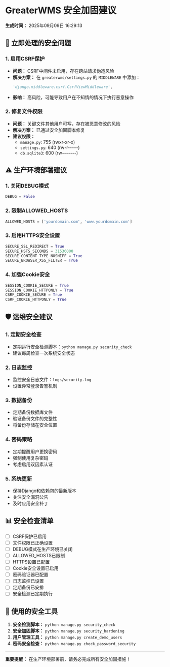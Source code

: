 # GreaterWMS 安全加固建议

**生成时间：** 2025年09月09日 16:29:13

## 🚨 立即处理的安全问题

### 1. 启用CSRF保护
- **问题：** CSRF中间件未启用，存在跨站请求伪造风险
- **解决方案：** 在 `greaterwms/settings.py` 的 `MIDDLEWARE` 中添加：
  ```python
  'django.middleware.csrf.CsrfViewMiddleware',
  ```
- **影响：** 高风险，可能导致用户在不知情的情况下执行恶意操作

### 2. 修复文件权限
- **问题：** 关键文件其他用户可写，存在被恶意修改的风险
- **解决方案：** 已通过安全加固脚本修复
- **建议权限：**
  - `manage.py`: 755 (rwxr-xr-x)
  - `settings.py`: 640 (rw-r-----)
  - `db.sqlite3`: 600 (rw-------)

## ⚠️ 生产环境部署建议

### 1. 关闭DEBUG模式
```python
DEBUG = False
```

### 2. 限制ALLOWED_HOSTS
```python
ALLOWED_HOSTS = ['yourdomain.com', 'www.yourdomain.com']
```

### 3. 启用HTTPS安全设置
```python
SECURE_SSL_REDIRECT = True
SECURE_HSTS_SECONDS = 31536000
SECURE_CONTENT_TYPE_NOSNIFF = True
SECURE_BROWSER_XSS_FILTER = True
```

### 4. 加强Cookie安全
```python
SESSION_COOKIE_SECURE = True
SESSION_COOKIE_HTTPONLY = True
CSRF_COOKIE_SECURE = True
CSRF_COOKIE_HTTPONLY = True
```

## 🛡️ 运维安全建议

### 1. 定期安全检查
- 定期运行安全检测脚本：`python manage.py security_check`
- 建议每周检查一次系统安全状态

### 2. 日志监控
- 监控安全日志文件：`logs/security.log`
- 设置异常登录告警机制

### 3. 数据备份
- 定期备份数据库文件
- 验证备份文件的完整性
- 将备份存储在安全位置

### 4. 密码策略
- 定期提醒用户更换密码
- 强制使用复杂密码
- 考虑启用双因素认证

### 5. 系统更新
- 保持Django和依赖包的最新版本
- 关注安全漏洞公告
- 及时应用安全补丁

## 📊 安全检查清单

- [ ] CSRF保护已启用
- [ ] 文件权限已正确设置
- [ ] DEBUG模式在生产环境已关闭
- [ ] ALLOWED_HOSTS已限制
- [ ] HTTPS设置已配置
- [ ] Cookie安全设置已启用
- [ ] 密码验证器已配置
- [ ] 日志监控已设置
- [ ] 定期备份已安排
- [ ] 安全检测已定期执行

## 🔧 使用的安全工具

1. **安全检测脚本：** `python manage.py security_check`
2. **安全加固脚本：** `python manage.py security_hardening`
3. **用户管理工具：** `python manage.py create_demo_users`
4. **密码安全检查：** `python manage.py check_password_security`

---

**重要提醒：** 在生产环境部署前，请务必完成所有安全加固措施！
